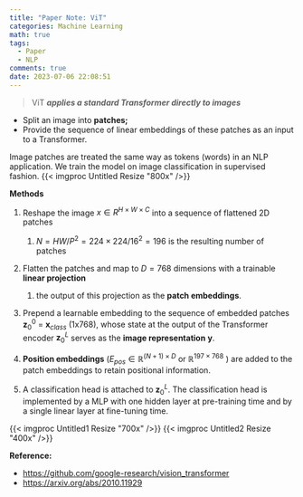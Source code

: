 ```yaml
---
title: "Paper Note: ViT"
categories: Machine Learning
math: true
tags:
  - Paper
  - NLP
comments: true
date: 2023-07-06 22:08:51
---
```



> ViT ***applies a standard Transformer directly to images***

<!--more-->

- Split an image into **patches;**
- Provide the sequence of linear embeddings of these patches as an input to a Transformer.

Image patches are treated the same way as tokens (words) in an NLP application. We train the model on image classification in supervised fashion.
{{< imgproc Untitled Resize "800x" />}}


**Methods**

1. Reshape the image $x ∈ R^{H×W×C }$ into a sequence of flattened 2D patches
    1. $N =HW/P^2=224 \times 224/16^2=196$ is the resulting number of patches
2. Flatten the patches and map to $D=768$ dimensions with a trainable **linear projection**
    1. the output of this projection as the **patch embeddings**.

3. Prepend a learnable embedding to the sequence of embedded patches $\mathbf{z}^0_0$ = $\mathbf{x}_{class}$  (1x768), whose state at the output of the Transformer encoder $\mathbf{z}^L_0$ serves as the **image representation** $\mathbf{y}$.  
4. **Position embeddings** ($E_{pos} ∈ \mathbb{R}^{(N+1)×D}$  or $\mathbb{R}^{197 \times 768}$ ) are added to the patch embeddings to retain positional information.

5. A classification head is attached to $\mathbf{z}_0^L$. The classification head is implemented by a MLP with one hidden layer at pre-training time and by a single linear layer at fine-tuning time.

{{< imgproc Untitled1 Resize "700x" />}}
{{< imgproc Untitled2 Resize "400x" />}}

**Reference:**

- https://github.com/google-research/vision_transformer
- https://arxiv.org/abs/2010.11929
